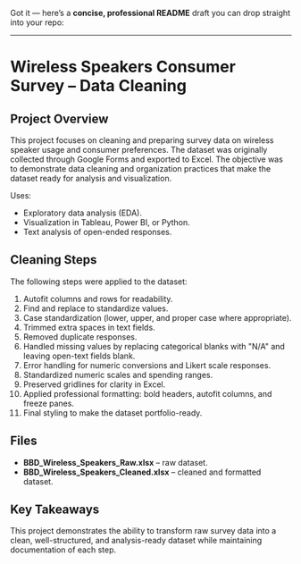Got it — here’s a **concise, professional README** draft you can drop straight into your repo:

---

# Wireless Speakers Consumer Survey – Data Cleaning

## Project Overview

This project focuses on cleaning and preparing survey data on wireless speaker usage and consumer preferences. The dataset was originally collected through Google Forms and exported to Excel. The objective was to demonstrate data cleaning and organization practices that make the dataset ready for analysis and visualization.

Uses:

* Exploratory data analysis (EDA).
* Visualization in Tableau, Power BI, or Python.
* Text analysis of open-ended responses.

## Cleaning Steps

The following steps were applied to the dataset:

1. Autofit columns and rows for readability.
2. Find and replace to standardize values.
3. Case standardization (lower, upper, and proper case where appropriate).
4. Trimmed extra spaces in text fields.
5. Removed duplicate responses.
6. Handled missing values by replacing categorical blanks with "N/A" and leaving open-text fields blank.
7. Error handling for numeric conversions and Likert scale responses.
8. Standardized numeric scales and spending ranges.
9. Preserved gridlines for clarity in Excel.
10. Applied professional formatting: bold headers, autofit columns, and freeze panes.
11. Final styling to make the dataset portfolio-ready.

## Files

* **BBD\_Wireless\_Speakers\_Raw.xlsx** – raw dataset.
* **BBD\_Wireless\_Speakers\_Cleaned.xlsx** – cleaned and formatted dataset.

## Key Takeaways

This project demonstrates the ability to transform raw survey data into a clean, well-structured, and analysis-ready dataset while maintaining documentation of each step.
